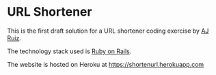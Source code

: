 # URL Shortener

This is the first draft solution for a URL shortener coding exercise
by [AJ Ruiz](https://www.linkedin.com/in/ruizaj/).

The technology stack used is [Ruby on Rails](http://rubyonrails.org/).

The website is hosted on Heroku at https://shortenurl.herokuapp.com